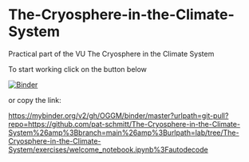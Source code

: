 # The-Cryosphere-in-the-Climate-System
Practical part of the VU The Cryosphere in the Climate System

To start working click on the button below

[![Binder](https://mybinder.org/badge_logo.svg)](https://mybinder.org/v2/gh/OGGM/binder/master?urlpath=git-pull?repo=https://github.com/pat-schmitt/The-Cryosphere-in-the-Climate-System%26amp%3Bbranch=main%26amp%3Burlpath=lab/tree/The-Cryosphere-in-the-Climate-System/exercises/welcome_notebook.ipynb%3Fautodecode)

or copy the link:

https://mybinder.org/v2/gh/OGGM/binder/master?urlpath=git-pull?repo=https://github.com/pat-schmitt/The-Cryosphere-in-the-Climate-System%26amp%3Bbranch=main%26amp%3Burlpath=lab/tree/The-Cryosphere-in-the-Climate-System/exercises/welcome_notebook.ipynb%3Fautodecode
